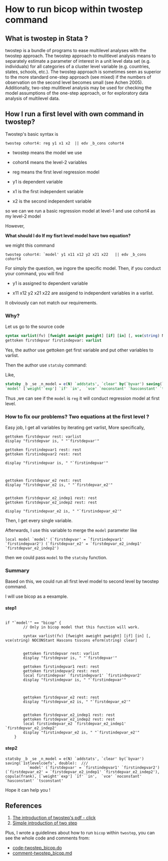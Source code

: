 # How to run bicop within twostep command

## What is twostep in Stata ?
twostep is a bundle of programs to ease multilevel analyses with the twostep approach. The twostep approach to mulitlevel analysis means to separately estimate a parameter of interest in a unit level data set (e.g. individuals) for all categories of a cluster level variable (e.g. countries, states, schools, etc.). The twostep approach is sometimes seen as superior to the more standard one-step approach (see mixed) if the numbers of observation on the second level becomes small (see Achen 2005). Additionally, two-step mulitlevel analysis may be used for checking the model assumptions of the one-step approach, or for exploratory data analysis of multilevel data.

## How I run a first level with own command in twostep?

Twostep's basic syntax is 

```
twostep cohort4: reg y1 x1 x2  || edv _b_cons cohort4
```
- twostep means the model we use

- cohort4 means the level-2 variables

- reg means the first level regression model

- y1 is dependent variable

- x1 is the first independent variable

- x2 is the second independent variable

so we can we run a basic regression model at level-1 and use cohort4 as my level-2 model

However,

**What should I do If my fisrt level model have two equation?**

we might this command
```
twostep cohort4: `model' y1 x11 x12 y2 x21 x22   || edv _b_cons cohort4
```

For simply the question, we ingore the specific model. Then, if you conduct your command, you will find

- y1 is assigned to dependent variable

- x11 x12 y2 x21 x22 are assigend to independent variables in a varlist.

It obviously can not match our requirements.

### Why?

Let us go to the source code

```ado
syntax varlist(fv) [fweight aweight pweight] [if] [in] [, vce(string) NOCONStant Hascons tsscons eform(string) clear]
gettoken firstdepvar firstindepvar: varlist
```
Yes, the author use gettoken get first variable and put other variables to varlist.

Then the author use `statsby` command:

Like,
```ado
statsby _b _se _n_model = e(N) `addstats', `clear' by(`byvar') saving(`1stlevelcoefs', double):  ///
`model' [`weight'`exp'] `if' `in',  `vce' `noconstant' `hasconstant' `tsconstant'
```

Thus ,we can see if the `model` is `reg` it will conduct regression model at first level.

### How to fix our problems?  Two equations at the first level ?
Easy job,
I get all variables by iterating get varlist, More specifically,
```
gettoken firstdepvar rest: varlist
display "firstdepvar is, " "`firstdepvar'"
		
gettoken firstindepvar1 rest: rest
gettoken firstindepvar2 rest: rest

display "firstindepvar is, " "`firstindepvar'"
		
	
		
gettoken firstdepvar_e2 rest: rest
display "firstdepvar_e2 is, " "`firstdepvar_e2'"
		
		
gettoken firstdepvar_e2_indep1 rest: rest
gettoken firstdepvar_e2_indep2 rest: rest
		
display "firstindepvar_e2 is, " "`firstindepvar_e2'"
```
Then, I get every single variable.

Afterwards, I use this variable to merge the `model` parameter
like 
```
local model `model' (`firstdepvar' = `firstindepvar1' `firstindepvar2') (`firstdepvar_e2' = `firstdepvar_e2_indep1' `firstdepvar_e2_indep2')
```

then we could pass `model` to the `statsby` function.

### Summary
Based on this, we could run all first level model to second level by twostep command.

I will use bicop as a eexample.
#### step1
```

if "`model'" == "bicop" {
		// Only in bicop model that this function will work.
		
		syntax varlist(fv) [fweight aweight pweight] [if] [in] [, vce(string) NOCONStant Hascons tsscons eform(string) clear]
		
		
		gettoken firstdepvar rest: varlist
		display "firstdepvar is, " "`firstdepvar'"
		
		gettoken firstindepvar1 rest: rest
		gettoken firstindepvar2 rest: rest
		local firstindepvar `firstindepvar1' `firstindepvar2'
		display "firstindepvar is, " "`firstindepvar'"
		
	
		
		gettoken firstdepvar_e2 rest: rest
		display "firstdepvar_e2 is, " "`firstdepvar_e2'"
		
		
		gettoken firstdepvar_e2_indep1 rest: rest
		gettoken firstdepvar_e2_indep2 rest: rest
		local firstindepvar_e2 `firstdepvar_e2_indep1' `firstdepvar_e2_indep2'
		display "firstindepvar_e2 is, " "`firstindepvar_e2'"
	}
```
#### step2
```
statsby _b _se _n_model = e(N) `addstats', `clear' by(`byvar') saving(`1stlevelcoefs', double):  ///
		  `model' (`firstdepvar' = `firstindepvar1' `firstindepvar2') (`firstdepvar_e2' = `firstdepvar_e2_indep1' `firstdepvar_e2_indep2'), copula(frank), [`weight'`exp'] `if' `in',  `vce' `noconstant' `hasconstant' `tsconstant'
```

Hope it can help you !


## References
1. [The introduction of twostep's pdf - click ](https://www.stata.com/meeting/germany21/slides/Germany21_Giesecke.pdf)
2. [Simple introduction of two step](https://econpapers.repec.org/software/bocbocode/s459021.htm)

Plus, I wrote a guidelines about how to run `bicop` within `twostep`, you can see the whole code and comments from:
- [code-twostep_bicop.do](https://github.com/XuanlongQ/articles/blob/main/academic/code/twostep_bicop/twostep_bicop.do)
- [comment-twostep_bicop.md](https://github.com/XuanlongQ/articles/blob/main/academic/code/twostep_bicop/twostep_bicop.md)